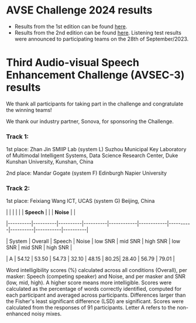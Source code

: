 # AVSE Challenge 2024 results

- Results from the 1st edition can be found [here](/avsec1/results.md).
- Results from the 2nd edition can be found [here](/avsec2/results.md). Listening test results were announced to participating teams on the 28th of September/2023. 


[//]: # (You can find the AVSE Challenge 2022 paper in the following link:)

[//]: # ()
[//]: # ([AVSE Challenge: Audio-Visual Speech Enhancement Challenge]&#40;https://www.research.ed.ac.uk/en/publications/avse-challenge-audio-visual-speech-enhancement-challenge&#41;)




# Third Audio-visual Speech Enhancement Challenge (AVSEC-3) results

We thank all participants for taking part in the challenge and congratulate the winning teams!

We thank our industry partner, Sonova, for sponsoring the Challenge.

### Track 1:
1st place: 
Zhan Jin 
SMIIP Lab (system L)
Suzhou Municipal Key Laboratory of Multimodal Intelligent Systems, Data Science Research Center, Duke Kunshan University, Kunshan, China

2nd place: 
Mandar Gogate (system F)
Edinburgh Napier University

### Track 2:
1st place:
Feixiang Wang 
ICT, UCAS (system G)
Beijing, China


[//]: # (- B is the baseline system.)

[//]: # ()
[//]: # ()
|          |          |          |          |            | **Speech** |          |          | **Noise** |          |

|----------|----------|----------|----------|------------|------------|----------|----------|-----------|----------|

| System   | Overall  | Speech   | Noise    | low SNR    | mid SNR    | high SNR | low SNR  | mid SNR   | high SNR |

[//]: # (| A        | 62.03    | 57.04    | 67.01    | 29.90      | 65.98      | 75.26    | 41.24    | 69.07     | 90.72    |)
|   A      | 54.12    | 53.50    | 54.73    |      32.10 |      48.15 |     80.25|    28.40 |     56.79 |   79.01  |

[//]: # (|   A   | 54.12  | 53.50 | 54.73     |      32.10     |      48.15      |      80.25      |    28.40     |     56.79     |      79.01|)

[//]: # (|   B   | 52.88  | 53.50 | 52.26     |      53.09     |      69.75      |      37.65      |    48.15     |     54.32     |      54.32|)

[//]: # (|   C   | 47.63  | 42.59 | 52.67     |      33.95     |      46.91      |      46.91      |    33.33     |     45.68     |      79.01|)

[//]: # (|   D   | 53.50  | 51.03 | 55.97     |      51.85     |      55.56      |      45.68      |    37.04     |     49.38     |      81.48|)

[//]: # (|   E   | 54.84  | 52.88 | 56.79     |      49.38     |      60.49      |      48.77      |    35.80     |     56.79     |      77.78|)

[//]: # (|   F   | 68.52  | 74.90 | 62.14     |      57.41     |      80.25      |      87.04      |    41.98     |     62.96     |      81.48|)

[//]: # (|   G &#40;track 2&#41;   | 75.31  | 79.01 | 71.60     |      66.67     |      85.80      |      84.57      |    50.62     |     76.54     |      87.65|)

[//]: # (|   H   | 65.23  | 70.37 | 60.08     |      68.52     |      66.05      |      76.54      |    46.91     |     64.20     |      69.14)

[//]: # (|   I &#40;track 3&#41;  | 53.40  | 52.47 | 54.32     |      29.63     |      50.00      |      77.78      |    32.10     |     49.38     |      81.48|)

[//]: # (|   J   | 53.81  | 52.47 | 55.14     |      32.72     |      45.68      |      79.01      |    28.40     |     54.32     |      82.72|)

[//]: # (|   K   | 62.76  | 63.37 | 62.14     |      50.00     |      73.46      |      66.67      |    51.85     |     64.20     |      70.37|)

[//]: # (|   L   | 74.28  | 78.60 | 69.96     |      69.14     |      81.48      |      85.19      |    48.15     |     74.07     |      87.65|)

[//]: # (|   M   | 48.35  | 46.50 | 50.21     |      31.48     |      50.62      |      57.41      |    27.16     |     45.68     |      77.78|)

[//]: # (|  LSD  |   3.31 |  4.89 |  3.68     |      8.45      |      8.06       |      7.65       |   6.25       |     6.30      |      5.30|)

Word intelligibility scores (\%) calculated across all conditions (Overall), per masker: Speech (competing speaker) and Noise, and per masker and SNR (low, mid, high). A higher score means more intelligible. Scores were calculated as the percentage of words correctly identified, computed for each participant and averaged across participants. Differences larger than the Fisher's least significant difference (LSD) are significant. Scores were calculated from the responses of 91 participants.
Letter A refers to the non-enhanced noisy mixes.


[//]: # ()
[//]: # (## Systems description)

[//]: # ()
[//]: # (The description of baseline can be found in the AVSE Challenge paper available [here]&#40;https://www.research.ed.ac.uk/en/publications/avse-challenge-audio-visual-speech-enhancement-challenge&#41;.)

[//]: # ()
[//]: # (The evaluation protocol is described [here]&#40;https://www.research.ed.ac.uk/en/publications/efficient-intelligibility-evaluation-using-keyword-spotting-a-stu&#41;.)

[//]: # ()
[//]: # (One page submission descriptions:  )

[//]: # ()
[//]: # (- [AVSE02 &#40;dku_smiip&#41;]&#40;https://challenge.cogmhear.org/submissions/2023/AVSE02%20&#40;dku_smiip&#41;.pdf&#41;)

[//]: # (- [BioASP_CITI]&#40;https://challenge.cogmhear.org/submissions/2023/BioASP_CITI.pdf&#41;)

[//]: # (- [CogBID]&#40;https://challenge.cogmhear.org/submissions/2023/CogBID.pdf&#41;)

[//]: # (- [Enhanced_AVSE2]&#40;https://challenge.cogmhear.org/submissions/2023/Enhanced_AVSE2.pdf&#41;)

[//]: # (- [ENU AVSE]&#40;https://challenge.cogmhear.org/submissions/2023/ENU%20AVSE.pdf&#41;)

[//]: # (- [ENU AVSS]&#40;https://challenge.cogmhear.org/submissions/2023/ENU%20AVSS.pdf&#41;)

[//]: # (- [ENU_JHU_1]&#40;https://challenge.cogmhear.org/submissions/2023/ENU_JHU_1.pdf&#41;)

[//]: # (- [ict_avsu]&#40;https://challenge.cogmhear.org/submissions/2023/ict_avsu.pdf&#41;)

[//]: # (- [MERL]&#40;https://challenge.cogmhear.org/submissions/2023/MERL.pdf&#41;)

[//]: # (- [rezzsl new 2]&#40;https://challenge.cogmhear.org/submissions/2023/rezzsl%20new%202.pdf&#41;)

[//]: # (- [try6]&#40;https://challenge.cogmhear.org/submissions/2023/try6.pdf&#41;)

[//]: # (- [TTIC]&#40;https://challenge.cogmhear.org/submissions/2023/TTIC.pdf&#41;)

[//]: # ()
[//]: # ()
